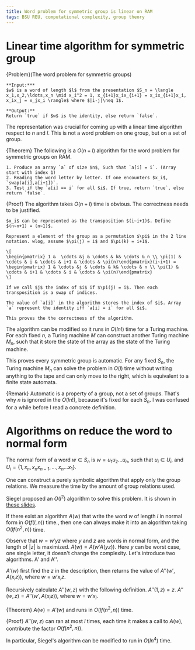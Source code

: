 ```yaml
---
title: Word problem for symmetric group is linear on RAM
tags: BSU REU, computational complexity, group theory
---
```


# Linear time algorithm for symmetric group

{Problem}(The word problem for symmetric groups)

    **Input:***
    $w$ is a word of length $l$ from the presentation $S_n = \langle x_1,x_2,\ldots,x_n \mid x_i^2 = 1, x_{i+1}x_ix_{i+1} = x_ix_{i+1}x_i, x_ix_j = x_jx_i \rangle$ where $|i-j|\neq 1$.
     
    **Output:**
    Return `true` if $w$ is the identity, else return `false`.

The representation was crucial for coming up with a linear time algorithm respect to $n$ and $l$. This is not a word problem on one group, but on a set of group.

{Theorem}
    The following is a $O(n+l)$ algorithm for the word problem for symmetric groups on RAM.
 
    1. Produce an array `a` of size $n$, Such that `a[i] = i`. (Array start with index 1)
    2. Reading the word letter by letter. If one encounters $x_i$, `swap(a[i],a[i+1])`.
    3. Test if the `a[i] == i` for all $i$. If true, return `true`, else return `false`.

{Proof}
    The algorithm takes $O(n+l)$ time is obvious. The correctness needs to be justified.

    $x_i$ can be represented as the transposition $(i~i+1)$. Define $(n~n+1) = (n~1)$.

    Represent a element of the group as a permutation $\pi$ in the 2 line notation. wlog, assume $\pi(j) = i$ and $\pi(k) = i+1$.

    \[
    \begin{pmatrix} 1 &  \cdots &j & \cdots & k& \cdots & n \\ \pi(1) &  \cdots & i & \cdots & i+1 & \cdots & \pi(n)\end{pmatrix}(i~i+1) = 
    \begin{pmatrix} 1 & \cdots &j & \cdots & k& \cdots & n \\ \pi(1) & \cdots & i+1 & \cdots & i & \cdots & \pi(n)\end{pmatrix}
    \]

    If we call $j$ the index of $i$ if $\pi(j) = i$. Then each transposition is a swap of indices.

    The value of `a[i]` in the algorithm stores the index of $i$. Array `a` represent the identity iff `a[i] = i` for all $i$.

    This proves the the correctness of the algorithm.

The algorithm can be modified so it runs in $O(l n!)$ time for a Turing machine. For each fixed $n$, a Turing machine $M$ can construct another Turing machine $M_n$, such that it store the state of the array as the state of the Turing machine.

This proves every symmetric group is automatic. For any fixed $S_n$, the Turing machine $M_n$ can solve the problem in $O(l)$ time without writing anything to the tape and can only move to the right, which is equivalent to a finite state automata.

{Remark}
    Automatic is a property of a group, not a set of groups. That's why $n$ is ignored in the $O(ln!)$, because it's fixed for each $S_n$. I was confused for a while before I read a concrete definition. 

 
# Algorithms on reduce the word to normal form
The normal form of a word $w\in S_n$ is $w = u_1u_2\ldots u_n$, such that $u_i\in U_i$, and $U_i = \{1, x_n, x_nx_{n-1}, \ldots, x_n\ldots x_1\}$.

One can construct a purely symbolic algorithm that apply only the group relations. We measure the time by the amount of group relations used.

Siegel proposed an $O(l^2)$ algorithm to solve this problem. It is shown in [these slides](http://chaoxuprime.com/files/works/2011summer/week1pres.pdf).

If there exist an algorithm $A(w)$ that write the word $w$ of length $l$ in normal form in $O(f(l,n))$ time., then one can always make it into an algorithm taking $O(l f(n^2,n))$ time.

Observe that $w = w'yz$ where $y$ and $z$ are words in normal form, and the length of $|z|$ is maximized. $A(w) =A(w'A(yz))$. Here $y$ can be worst case, one single letter, it doesn't change the complexity. Let's introduce two algorithms. A' and A''.

$A'(w)$ first find the $z$ in the description, then returns the value of $A''(w',A(x_iz))$, where $w = w'x_iz$.

Recursively calculate $A''(w,z)$ with the following definition.
$A''(1,z) = z$.
$A''(w,z) = A''(w', A(x_iz))$, where $w = w'x_i$.

{Theorem}
    $A(w) = A'(w)$ and runs in $O(l f(n^2,n))$ time.

{Proof}
    $A''(w,z)$ can ran at most $l$ times, each time it makes a call to $A(w)$, contribute the factor $O(f(n^2,n))$.
 
In particular, Siegel's algorithm can be modified to run in $O(l n^4)$ time.
